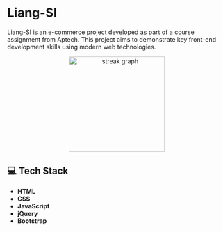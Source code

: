 # Liang-SI

Liang-SI is an e-commerce project developed as part of a course assignment from Aptech. This project aims to demonstrate key front-end development skills using modern web technologies.

<div align="center">
  <img src="https://streak-stats.demolab.com?user=Shehriyal-Aziz&locale=en&mode=daily&theme=dark&hide_border=false&border_radius=5&order=3" height="220" alt="streak graph"  />
</div>

## 💻 Tech Stack

- **HTML**
- **CSS**
- **JavaScript**
- **jQuery**
- **Bootstrap**


